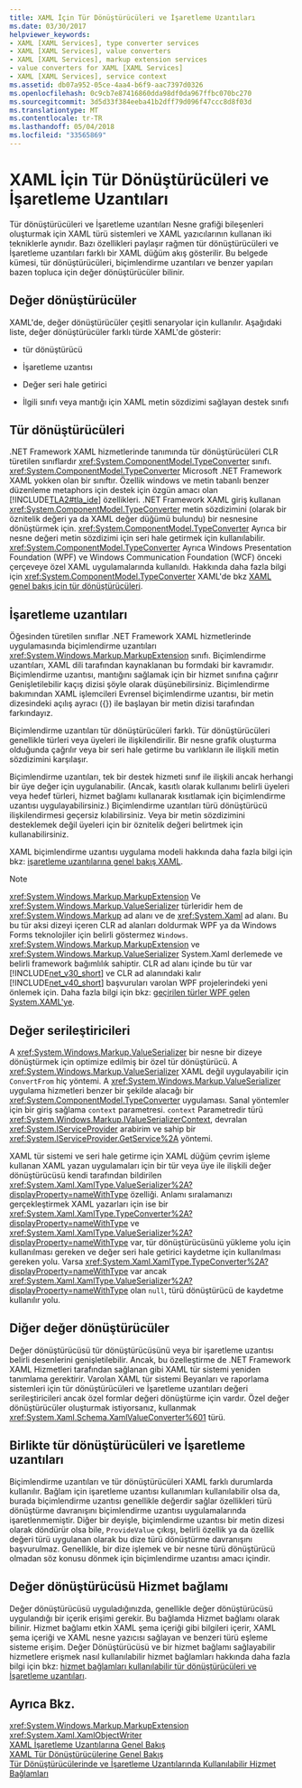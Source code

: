 ```yaml
---
title: XAML İçin Tür Dönüştürücüleri ve İşaretleme Uzantıları
ms.date: 03/30/2017
helpviewer_keywords:
- XAML [XAML Services], type converter services
- XAML [XAML Services], value converters
- XAML [XAML Services], markup extension services
- value converters for XAML [XAML Services]
- XAML [XAML Services], service context
ms.assetid: db07a952-05ce-4aa4-b6f9-aac7397d0326
ms.openlocfilehash: 0c9cb7e87416860dda98df0da967ffbc070bc270
ms.sourcegitcommit: 3d5d33f384eeba41b2dff79d096f47ccc8d8f03d
ms.translationtype: MT
ms.contentlocale: tr-TR
ms.lasthandoff: 05/04/2018
ms.locfileid: "33565869"
---
```

# <a name="type-converters-and-markup-extensions-for-xaml"></a>XAML İçin Tür Dönüştürücüleri ve İşaretleme Uzantıları
Tür dönüştürücüleri ve İşaretleme uzantıları Nesne grafiği bileşenleri oluşturmak için XAML türü sistemleri ve XAML yazıcılarının kullanan iki tekniklerle aynıdır. Bazı özellikleri paylaşır rağmen tür dönüştürücüleri ve İşaretleme uzantıları farklı bir XAML düğüm akış gösterilir. Bu belgede kümesi, tür dönüştürücüleri, biçimlendirme uzantıları ve benzer yapıları bazen topluca için değer dönüştürücüler bilinir.  
  
<a name="value_converters"></a>   
## <a name="value-converters"></a>Değer dönüştürücüler  
 XAML'de, değer dönüştürücüler çeşitli senaryolar için kullanılır. Aşağıdaki liste, değer dönüştürücüler farklı türde XAML'de gösterir:  
  
-   tür dönüştürücü  
  
-   İşaretleme uzantısı  
  
-   Değer seri hale getirici  
  
-   İlgili sınıfı veya mantığı için XAML metin sözdizimi sağlayan destek sınıfı  
  
<a name="type_converters"></a>   
## <a name="type-converters"></a>Tür dönüştürücüleri  
 .NET Framework XAML hizmetlerinde tanımında tür dönüştürücüleri CLR türetilen sınıflardır <xref:System.ComponentModel.TypeConverter> sınıfı. <xref:System.ComponentModel.TypeConverter> Microsoft .NET Framework XAML yokken olan bir sınıftır. Özellik windows ve metin tabanlı benzer düzenleme metaphors için destek için özgün amacı olan [!INCLUDE[TLA2#tla_ide](../../../includes/tla2sharptla-ide-md.md)] özellikleri. .NET Framework XAML giriş kullanan <xref:System.ComponentModel.TypeConverter> metin sözdizimini (olarak bir öznitelik değeri ya da XAML değer düğümü bulundu) bir nesnesine dönüştürmek için. <xref:System.ComponentModel.TypeConverter> Ayrıca bir nesne değeri metin sözdizimi için seri hale getirmek için kullanılabilir. <xref:System.ComponentModel.TypeConverter> Ayrıca Windows Presentation Foundation (WPF) ve Windows Communication Foundation (WCF) önceki çerçeveye özel XAML uygulamalarında kullanıldı. Hakkında daha fazla bilgi için <xref:System.ComponentModel.TypeConverter> XAML'de bkz [XAML genel bakış için tür dönüştürücüleri](../../../docs/framework/xaml-services/type-converters-for-xaml-overview.md).  
  
<a name="markup_extensions"></a>   
## <a name="markup-extensions"></a>İşaretleme uzantıları  
 Öğesinden türetilen sınıflar .NET Framework XAML hizmetlerinde uygulamasında biçimlendirme uzantıları <xref:System.Windows.Markup.MarkupExtension> sınıfı. Biçimlendirme uzantıları, XAML dili tarafından kaynaklanan bu formdaki bir kavramıdır. Biçimlendirme uzantısı, mantığını sağlamak için bir hizmet sınıfına çağırır Genişletilebilir kaçış dizisi şöyle olarak düşünebilirsiniz. Biçimlendirme bakımından XAML işlemcileri Evrensel biçimlendirme uzantısı, bir metin dizesindeki açılış ayracı ({}) ile başlayan bir metin dizisi tarafından farkındayız.  
  
 Biçimlendirme uzantıları tür dönüştürücüleri farklı. Tür dönüştürücüleri genellikle türleri veya üyeleri ile ilişkilendirilir. Bir nesne grafik oluşturma olduğunda çağrılır veya bir seri hale getirme bu varlıkların ile ilişkili metin sözdizimini karşılaşır.  
  
 Biçimlendirme uzantıları, tek bir destek hizmeti sınıf ile ilişkili ancak herhangi bir üye değer için uygulanabilir. (Ancak, kasıtlı olarak kullanımı belirli üyeleri veya hedef türleri, hizmet bağlamı kullanarak kısıtlamak için biçimlendirme uzantısı uygulayabilirsiniz.) Biçimlendirme uzantıları türü dönüştürücü ilişkilendirmesi geçersiz kılabilirsiniz. Veya bir metin sözdizimini desteklemek değil üyeleri için bir öznitelik değeri belirtmek için kullanabilirsiniz.  
  
 XAML biçimlendirme uzantısı uygulama modeli hakkında daha fazla bilgi için bkz: [işaretleme uzantılarına genel bakış XAML](../../../docs/framework/xaml-services/markup-extensions-for-xaml-overview.md).  
  
> [!NOTE]
>  <xref:System.Windows.Markup.MarkupExtension> Ve <xref:System.Windows.Markup.ValueSerializer> türleridir hem de <xref:System.Windows.Markup> ad alanı ve de <xref:System.Xaml> ad alanı. Bu bu tür aksi dizeyi içeren CLR ad alanları doldurmak WPF ya da Windows Forms teknolojiler için belirli göstermez `Windows`. <xref:System.Windows.Markup.MarkupExtension> ve <xref:System.Windows.Markup.ValueSerializer> System.Xaml derlemede ve belirli framework bağımlılık sahiptir. CLR ad alanı içinde bu tür var [!INCLUDE[net_v30_short](../../../includes/net-v30-short-md.md)] ve CLR ad alanındaki kalır [!INCLUDE[net_v40_short](../../../includes/net-v40-short-md.md)] başvuruları varolan WPF projelerindeki yeni önlemek için. Daha fazla bilgi için bkz: [geçirilen türler WPF gelen System.XAML'ye](../../../docs/framework/xaml-services/types-migrated-from-wpf-to-system-xaml.md).  
  
<a name="value_serializers"></a>   
## <a name="value-serializers"></a>Değer serileştiricileri  
 A <xref:System.Windows.Markup.ValueSerializer> bir nesne bir dizeye dönüştürmek için optimize edilmiş bir özel tür dönüştürücü. A <xref:System.Windows.Markup.ValueSerializer> XAML değil uygulayabilir için `ConvertFrom` hiç yöntemi. A <xref:System.Windows.Markup.ValueSerializer> uygulama hizmetleri benzer bir şekilde alacağı bir <xref:System.ComponentModel.TypeConverter> uygulaması. Sanal yöntemler için bir giriş sağlama `context` parametresi. `context` Parametredir türü <xref:System.Windows.Markup.IValueSerializerContext>, devralan <xref:System.IServiceProvider> arabirim ve sahip bir <xref:System.IServiceProvider.GetService%2A> yöntemi.  
  
 XAML tür sistemi ve seri hale getirme için XAML düğüm çevrim işleme kullanan XAML yazan uygulamaları için bir tür veya üye ile ilişkili değer dönüştürücüsü kendi tarafından bildirilen <xref:System.Xaml.XamlType.ValueSerializer%2A?displayProperty=nameWithType> özelliği. Anlamı sıralamanızı gerçekleştirmek XAML yazarları için ise bir <xref:System.Xaml.XamlType.TypeConverter%2A?displayProperty=nameWithType> ve <xref:System.Xaml.XamlType.ValueSerializer%2A?displayProperty=nameWithType> var, tür dönüştürücüsünü yükleme yolu için kullanılması gereken ve değer seri hale getirici kaydetme için kullanılması gereken yolu. Varsa <xref:System.Xaml.XamlType.TypeConverter%2A?displayProperty=nameWithType> var ancak <xref:System.Xaml.XamlType.ValueSerializer%2A?displayProperty=nameWithType> olan `null`, türü dönüştürücü de kaydetme kullanılır yolu.  
  
<a name="other_value_converters"></a>   
## <a name="other-value-converters"></a>Diğer değer dönüştürücüler  
 Değer dönüştürücüsü tür dönüştürücüsünü veya bir işaretleme uzantısı belirli desenlerini genişletilebilir. Ancak, bu özelleştirme de .NET Framework XAML Hizmetleri tarafından sağlanan gibi XAML tür sistemi yeniden tanımlama gerektirir. Varolan XAML tür sistemi Beyanları ve raporlama sistemleri için tür dönüştürücüleri ve İşaretleme uzantıları değeri serileştiricileri ancak özel formlar değeri dönüştürme için vardır. Özel değer dönüştürücüler oluşturmak istiyorsanız, kullanmak <xref:System.Xaml.Schema.XamlValueConverter%601> türü.  
  
<a name="type_converters_and_markup_extensions_in_combination"></a>   
## <a name="type-converters-and-markup-extensions-in-combination"></a>Birlikte tür dönüştürücüleri ve İşaretleme uzantıları  
 Biçimlendirme uzantıları ve tür dönüştürücüleri XAML farklı durumlarda kullanılır. Bağlam için işaretleme uzantısı kullanımları kullanılabilir olsa da, burada biçimlendirme uzantısı genellikle değerdir sağlar özellikleri türü dönüştürme davranışını biçimlendirme uzantısı uygulamalarında işaretlenmemiştir. Diğer bir deyişle, biçimlendirme uzantısı bir metin dizesi olarak döndürür olsa bile, `ProvideValue` çıkışı, belirli özellik ya da özellik değeri türü uygulanan olarak bu dize türü dönüştürme davranışını başvurulmaz. Genellikle, bir dize işlemek ve bir nesne türü dönüştürücü olmadan söz konusu dönmek için biçimlendirme uzantısı amacı içindir.  
  
<a name="service_context_for_a_value_converter"></a>   
## <a name="service-context-for-a-value-converter"></a>Değer dönüştürücüsü Hizmet bağlamı  
 Değer dönüştürücüsü uyguladığınızda, genellikle değer dönüştürücüsü uygulandığı bir içerik erişimi gerekir. Bu bağlamda Hizmet bağlamı olarak bilinir. Hizmet bağlamı etkin XAML şema içeriği gibi bilgileri içerir, XAML şema içeriği ve XAML nesne yazıcısı sağlayan ve benzeri türü eşleme sisteme erişim. Değer Dönüştürücüsü ve bir hizmet bağlamı sağlayabilir hizmetlere erişmek nasıl kullanılabilir hizmet bağlamları hakkında daha fazla bilgi için bkz: [hizmet bağlamları kullanılabilir tür dönüştürücüleri ve İşaretleme uzantıları](../../../docs/framework/xaml-services/service-contexts-available-to-type-converters-and-markup-extensions.md).  
  
## <a name="see-also"></a>Ayrıca Bkz.  
 <xref:System.Windows.Markup.MarkupExtension>  
 <xref:System.Xaml.XamlObjectWriter>  
 [XAML İşaretleme Uzantılarına Genel Bakış](../../../docs/framework/xaml-services/markup-extensions-for-xaml-overview.md)  
 [XAML Tür Dönüştürücülerine Genel Bakış](../../../docs/framework/xaml-services/type-converters-for-xaml-overview.md)  
 [Tür Dönüştürücülerinde ve İşaretleme Uzantılarında Kullanılabilir Hizmet Bağlamları](../../../docs/framework/xaml-services/service-contexts-available-to-type-converters-and-markup-extensions.md)
